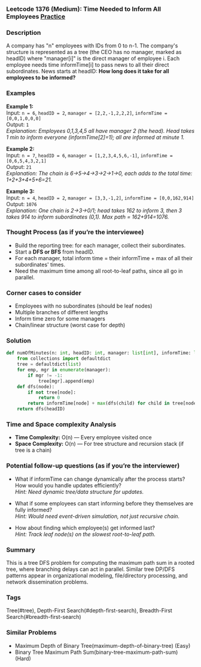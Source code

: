 ### Leetcode 1376 (Medium): Time Needed to Inform All Employees [Practice](https://leetcode.com/problems/time-needed-to-inform-all-employees)

### Description  
A company has "n" employees with IDs from 0 to n-1. The company's structure is represented as a tree (the CEO has no manager, marked as headID) where "manager[i]" is the direct manager of employee i. Each employee needs time informTime[i] to pass news to all their direct subordinates. News starts at headID: **How long does it take for all employees to be informed?**

### Examples  

**Example 1:**  
Input: `n = 6`, `headID = 2`, `manager = [2,2,-1,2,2,2]`, `informTime = [0,0,1,0,0,0]`  
Output: `1`  
*Explanation: Employees 0,1,3,4,5 all have manager 2 (the head). Head takes 1 min to inform everyone (informTime[2]=1); all are informed at minute 1.*

**Example 2:**  
Input: `n = 7`, `headID = 6`, `manager = [1,2,3,4,5,6,-1]`, `informTime = [0,6,5,4,3,2,1]`  
Output: `21`  
*Explanation: The chain is 6→5→4→3→2→1→0, each adds to the total time: 1+2+3+4+5+6=21.*

**Example 3:**  
Input: `n = 4`, `headID = 2`, `manager = [3,3,-1,2]`, `informTime = [0,0,162,914]`  
Output: `1076`  
*Explanation: One chain is 2→3→0/1; head takes 162 to inform 3, then 3 takes 914 to inform subordinates (0,1). Max path = 162+914=1076.*

### Thought Process (as if you’re the interviewee)  
- Build the reporting tree: for each manager, collect their subordinates.
- Start a **DFS or BFS** from headID.
- For each manager, total inform time = their informTime + max of all their subordinates' times.
- Need the maximum time among all root-to-leaf paths, since all go in parallel.

### Corner cases to consider  
- Employees with no subordinates (should be leaf nodes)
- Multiple branches of different lengths
- Inform time zero for some managers
- Chain/linear structure (worst case for depth)

### Solution

```python
def numOfMinutes(n: int, headID: int, manager: list[int], informTime: list[int]) -> int:
    from collections import defaultdict
    tree = defaultdict(list)
    for emp, mgr in enumerate(manager):
        if mgr != -1:
            tree[mgr].append(emp)
    def dfs(node):
        if not tree[node]:
            return 0
        return informTime[node] + max(dfs(child) for child in tree[node])
    return dfs(headID)
```

### Time and Space complexity Analysis  
- **Time Complexity:** O(n) — Every employee visited once
- **Space Complexity:** O(n) — For tree structure and recursion stack (if tree is a chain)

### Potential follow-up questions (as if you’re the interviewer)  
- What if informTime can change dynamically after the process starts? How would you handle updates efficiently?  
  *Hint: Need dynamic tree/data structure for updates.*

- What if some employees can start informing before they themselves are fully informed?  
  *Hint: Would need event-driven simulation, not just recursive chain.*

- How about finding which employee(s) get informed last?  
  *Hint: Track leaf node(s) on the slowest root-to-leaf path.*

### Summary
This is a tree DFS problem for computing the maximum path sum in a rooted tree, where branching delays can act in parallel. Similar tree DP/DFS patterns appear in organizational modeling, file/directory processing, and network dissemination problems.

### Tags
Tree(#tree), Depth-First Search(#depth-first-search), Breadth-First Search(#breadth-first-search)

### Similar Problems
- Maximum Depth of Binary Tree(maximum-depth-of-binary-tree) (Easy)
- Binary Tree Maximum Path Sum(binary-tree-maximum-path-sum) (Hard)